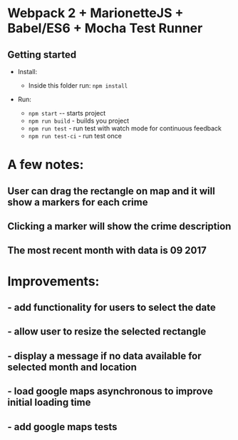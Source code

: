 # Webpack 2 + MarionetteJS + Babel/ES6 + Mocha Test Runner

## Getting started

- Install:
  - Inside this folder run: `npm install`

- Run:
  - `npm start` -- starts project
  - `npm run build` - builds you project
  - `npm run test` - run test with watch mode for continuous feedback
  - `npm run test-ci` - run test once

# A few notes:
## User can drag the rectangle on map and it will show a markers for each crime
## Clicking a marker will show the crime description
## The most recent month with data is 09 2017
# Improvements:
## - add functionality for users to select the date
## - allow user to resize the selected rectangle
## - display a message if no data available for selected month and location
## - load google maps asynchronous to improve initial loading time
## - add google maps tests
